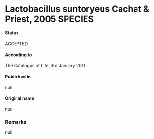 # Lactobacillus suntoryeus Cachat & Priest, 2005 SPECIES

#### Status
ACCEPTED

#### According to
The Catalogue of Life, 3rd January 2011

#### Published in
null

#### Original name
null

### Remarks
null